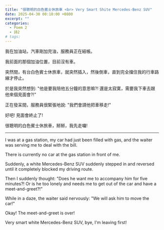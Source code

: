 ```yaml
---
title: "很聰明的白色賓士休旅車 <br> Very Smart Shite Mercedes-Benz SUV"
date: 2025-04-30 00:10:00 +0800
excerpt: ""
categories:
  - Poem 2
  - 詩2
# tags:
---
```


我在加油站，汽車剛加完油，服務員正在結帳。

我前面的那個加油位置，目前沒有車。

突然間，有台白色賓士休旅車，就突然插入，然後倒車，直到完全擋住我的行車路線才停止。

於是我突然想到: "他是要我陪他五分鐘的意思嘛?! 還是太寂寞，需要我下車去跟他來個見面會?!"

正在發呆間，服務員很緊張地說: "我們會請他把車移走!"

好吧! 見面會終止了! 

很聰明的白色賓士休旅車，掰掰，我先走囉!

---

I was at a gas station, my car had just been filled with gas, and the waiter was serving me to deal with the bill.

There is currently no car at the gas station in front of me.

Suddenly, a white Mercedes-Benz SUV suddenly stepped in and reversed until it completely blocked my driving route.

Then I suddenly thought: "Does he want me to accompany him for five minutes?! Or is he too lonely and needs me to get out of the car and have a meet-and-greet?!"

While in a daze, the waiter said nervously: "We will ask him to move the car!"

Okay! The meet-and-greet is over!

Very smart white Mercedes-Benz SUV, bye, I'm leaving first!

<!--
2024-10-25 星期五 早上9點左右
我在台中市五權西路跟惠中路交叉口的，中油直營加油站加油時，發生的事情。
